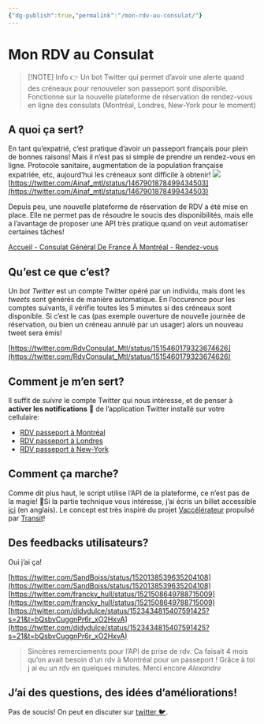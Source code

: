 ```yaml
---
{"dg-publish":true,"permalink":"/mon-rdv-au-consulat/"}
---
```


# Mon RDV au Consulat

> [!NOTE] Info
> 👉 Un bot Twitter qui permet d’avoir une alerte quand des créneaux pour renouveler son passeport sont disponible. Fonctionne sur la nouvelle plateforme de réservation de rendez-vous en ligne des consulats (Montréal, Londres, New-York pour le moment)


## A quoi ça sert?
En tant qu’expatrié, c’est pratique d’avoir un passeport français pour plein de bonnes raisons! Mais il n’est pas si simple de prendre un rendez-vous en ligne. Protocole sanitaire, augmentation de la population française expatriée, etc, aujourd’hui les créneaux sont difficile à obtenir!
![](https://twitter.com/Ainaf_mtl/status/1467901878499434503)[https://twitter.com/Ainaf_mtl/status/1467901878499434503](https://twitter.com/Ainaf_mtl/status/1467901878499434503)

Depuis peu, une nouvelle plateforme de réservation de RDV a été mise en place. Elle ne permet pas de résoudre le soucis des disponibilités, mais elle a l’avantage de proposer une API très pratique quand on veut automatiser certaines tâches!

[Accueil - Consulat Général De France À Montréal - Rendez-vous](https://consulat.gouv.fr/consulat-general-de-france-a-montreal/rendez-vous)

## Qu’est ce que c’est?

Un _bot Twitter_ est un compte Twitter opéré par un individu, mais dont les _tweets_ sont générés de manière automatique. En l’occurence pour les comptes suivants, il vérifie toutes les 5 minutes si des créneaux sont disponible. Si c’est le cas (pas exemple ouverture de nouvelle journée de réservation, ou bien un créneau annulé par un usager) alors un nouveau tweet sera émis!

[](https://twitter.com/RdvConsulat_Mtl/status/1515460179323674626)[https://twitter.com/RdvConsulat_Mtl/status/1515460179323674626](https://twitter.com/RdvConsulat_Mtl/status/1515460179323674626)

## Comment je m’en sert?

Il suffit de _suivre_ le compte Twitter qui nous intéresse, et de penser à **activer les notifications** 🔔 de l’application Twitter installé sur votre cellulaire:

- [RDV passeport à Montréal](https://twitter.com/RdvConsulat_Mtl)
- [RDV passeport à Londres](https://twitter.com/RdvConsulat_Lon)
- [RDV passeport à New-York](https://twitter.com/RdvConsulat_NY)

## Comment ça marche?

Comme dit plus haut, le script utilise l’API de la plateforme, ce n’est pas de la magie! 🧙Si la partie technique vous intéresse, j’ai écris un billet accessible [ici](https://www.notion.so/The-Twitter-Bot-That-Help-You-With-French-Consulate-Appointment-7401891652ad454099a074597ec25d95) (en anglais). Le concept est très inspiré du projet [Vaccélérateur](https://blog.transitapp.com/fr/accelerer-la-prise-de-rendez-vous-pour-la-vaccination-au-quebec-99b4124fd31a/) propulsé par [Transit](https://transitapp.com/)!

## Des feedbacks utilisateurs?

Oui j’ai ça!

[](https://twitter.com/SandBoiss/status/1520138539635204108)[https://twitter.com/SandBoiss/status/1520138539635204108](https://twitter.com/SandBoiss/status/1520138539635204108)
[](https://twitter.com/francky_hull/status/1521508649788715009)[https://twitter.com/francky_hull/status/1521508649788715009](https://twitter.com/francky_hull/status/1521508649788715009)
[](https://twitter.com/didydulce/status/1523434815407591425?s=21&t=bQsbvCuggnPr6r_xO2HxvA)[https://twitter.com/didydulce/status/1523434815407591425?s=21&t=bQsbvCuggnPr6r_xO2HxvA](https://twitter.com/didydulce/status/1523434815407591425?s=21&t=bQsbvCuggnPr6r_xO2HxvA)

> Sincères remerciements pour l’API de prise de rdv. Ca faisait 4 mois qu’on avait besoin d’un rdv à Montréal pour un passeport ! Grâce à toi j ai eu un rdv en quelques minutes. Merci encore _Alexandre_

## J’ai des questions, des idées d’améliorations!

Pas de soucis! On peut en discuter sur [twitter 🐦](https://twitter.com/_julbrs).